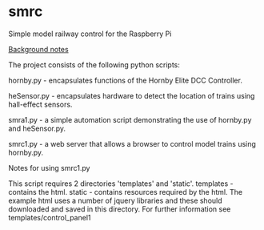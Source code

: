 smrc
====

Simple model railway control for the Raspberry Pi

[Background notes](phwallen.github.io/smrc)

The project consists of the following python scripts:

hornby.py - encapsulates functions of the Hornby Elite DCC Controller.

heSensor.py - encapsulates hardware to detect the location of trains using  hall-effect sensors.

smra1.py - a simple automation script demonstrating the use of hornby.py and heSensor.py.

smrc1.py - a web server that allows a browser to control model trains using hornby.py.

Notes for using smrc1.py

This script requires 2 directories 'templates' and 'static'.
templates - contains the html. 
static - contains resources required by the html. The example html uses a number of jquery libraries and these should downloaded and saved in this directory. For further information see templates/control_panel1



